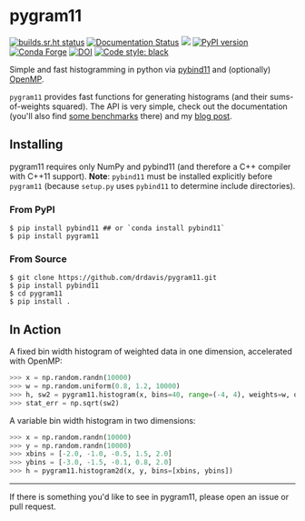 # pygram11

[![builds.sr.ht status](https://builds.sr.ht/~ddavis/pygram11.svg)](https://builds.sr.ht/~ddavis/pygram11?)
[![Documentation Status](https://readthedocs.org/projects/pygram11/badge/?version=stable)](https://pygram11.readthedocs.io/en/stable/?badge=stable)
![](https://img.shields.io/pypi/pyversions/pygram11.svg?colorB=blue&style=flat)
[![PyPI version](https://img.shields.io/pypi/v/pygram11.svg?colorB=486b87&style=flat)](https://pypi.org/project/pygram11/)
[![Conda Forge](https://img.shields.io/conda/vn/conda-forge/pygram11.svg?colorB=486b87%style=flat)](https://anaconda.org/conda-forge/pygram11)
[![DOI](https://zenodo.org/badge/168767581.svg)](https://zenodo.org/badge/latestdoi/168767581)
[![Code style: black](https://img.shields.io/badge/code%20style-black-000000.svg)](https://github.com/ambv/black)

Simple and fast histogramming in python via
[pybind11](https://github.com/pybind/pybind11) and (optionally)
[OpenMP](https://www.openmp.org/).

`pygram11` provides fast functions for generating histograms (and
their sums-of-weights squared). The API is very simple, check out the
documentation (you'll also find [some
benchmarks](https://pygram11.readthedocs.io/en/stable/purpose.html#some-benchmarks)
there) and my [blog
post](https://ddavis.io/posts/introducing-pygram11/).

## Installing

pygram11 requires only NumPy and pybind11 (and therefore a C++
compiler with C++11 support). **Note**: `pybind11` must be installed
explicitly before `pygram11` (because `setup.py` uses `pybind11` to
determine include directories).

### From PyPI

```none
$ pip install pybind11 ## or `conda install pybind11`
$ pip install pygram11
```

### From Source

```none
$ git clone https://github.com/drdavis/pygram11.git
$ pip install pybind11
$ cd pygram11
$ pip install .
```

## In Action

A fixed bin width histogram of weighted data in one dimension,
accelerated with OpenMP:

```python
>>> x = np.random.randn(10000)
>>> w = np.random.uniform(0.8, 1.2, 10000)
>>> h, sw2 = pygram11.histogram(x, bins=40, range=(-4, 4), weights=w, omp=True)
>>> stat_err = np.sqrt(sw2)
```

A variable bin width histogram in two dimensions:

```python
>>> x = np.random.randn(10000)
>>> y = np.random.randn(10000)
>>> xbins = [-2.0, -1.0, -0.5, 1.5, 2.0]
>>> ybins = [-3.0, -1.5, -0.1, 0.8, 2.0]
>>> h = pygram11.histogram2d(x, y, bins=[xbins, ybins])
```

---

If there is something you'd like to see in pygram11, please open an
issue or pull request.
